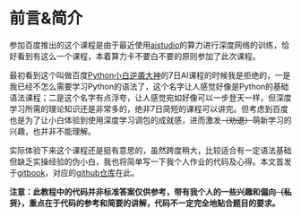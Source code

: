 # 前言&简介

参加百度推出的这个课程是由于最近使用[aistudio](https://aistudio.baidu.com/)的算力进行深度网络的训练，恰好看到有这么一个课程，本着算力卡不要白不要的原则参加了此次课程。

最初看到这个叫做百度[Python小白逆袭大神](https://aistudio.baidu.com/aistudio/course/introduce/1224)的7日AI课程的时候我是拒绝的，一是我已经不怎么需要学习Python的语法了，这个名字让人感觉好像是Python的基础语法课程；二是这个名字有点浮夸，让人感觉宛如好像可以一步登天一样，但深度学习所需的理论知识还是非常多的，绝非7日简短的课程可以讲完。但考虑到百度也是为了让小白体验到使用深度学习调包的成就感，进而激发~~（劝退）~~萌新学习的兴趣，也并非不能理解。

实际体验下来这个课程还是挺有意思的，虽然跨度稍大，比较适合有一定语法基础但缺乏实操经验的伪小白，我也将简单写一下我个人作业的代码及心得。本文首发于[gitbook](https://mr-et.gitbook.io/paddle7/)，对应的[github仓库](https://github.com/tea321000/gitbook_paddle_AI_camp)在此。

**注意：此教程中的代码并非标准答案仅供参考，带有我个人的一些兴趣和偏向**~~**（私货）**~~**，重点在于代码的参考和简要的讲解，代码不一定完全地贴合题目的要求。**

